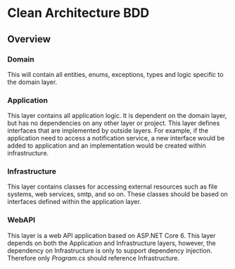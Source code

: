 # Clean Architecture BDD

## Overview

### Domain

This will contain all entities, enums, exceptions, types and logic specific to the domain layer.

### Application

This layer contains all application logic. It is dependent on the domain layer, but has no dependencies on any other layer or project. This layer defines interfaces that are implemented by outside layers. For example, if the application need to access a notification service, a new interface would be added to application and an implementation would be created within infrastructure.

### Infrastructure

This layer contains classes for accessing external resources such as file systems, web services, smtp, and so on. These classes should be based on interfaces defined within the application layer.

### WebAPI

This layer is a web API application based on ASP.NET Core 6. This layer depends on both the Application and Infrastructure layers, however, the dependency on Infrastructure is only to support dependency injection. Therefore only *Program.cs* should reference Infrastructure.